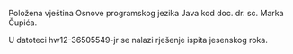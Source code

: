 Položena vještina Osnove programskog jezika Java kod doc. dr. sc. Marka Čupića.

U datoteci hw12-36505549-jr se nalazi rješenje ispita jesenskog roka.